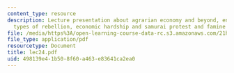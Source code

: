 ```yaml
---
content_type: resource
description: Lecture presentation about agrarian economy and beyond, enormous inequalities,
  types of rebellion, economic hardship and samurai protest and famine of 1783.
file: /media/https%3A/open-learning-course-data-rc.s3.amazonaws.com/21h-522-japan-in-the-age-of-the-samurai-history-and-film-fall-2006/498139e41b508f60a463e83641ca2ea0_lec24.pdf
file_type: application/pdf
resourcetype: Document
title: lec24.pdf
uid: 498139e4-1b50-8f60-a463-e83641ca2ea0
---
```

